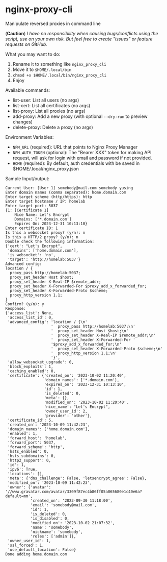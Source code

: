 # nginx-proxy-cli
Manipulate reversed proxies in command line

(**Caution**) *I have no responsibility when causing bugs/conflicts using the script, use on your own risk. But feel free to create "issues" or feature requests on GitHub.*

What you may want to do:
1. Rename it to something like `nginx_proxy_cli`
2. Move it to `$HOME/.local/bin`
3. `chmod +x $HOME/.local/bin/nginx_proxy_cli`
4. Enjoy

Available commands:
-  list-user: List all users (no args)
-  list-cert: List all certificates (no args)
-  list-proxy: List all proxies (no args)
-  add-proxy: Add a new proxy (with optional `--dry-run` to preview changes)
-  delete-proxy: Delete a proxy (no args)

Environment Variables:
- `NPM_URL` (required): URL that points to Nginx Proxy Manager
- `NPM_AUTH_TOKEN` (optional): The "Bearer XXX" token for making API request, will ask for login with email and password if not provided.
- `HOME` (required): By default, auth credentials with be saved in $HOME/.local/nginx_proxy.json

Sample Input/output:
```plain
Current User: [User 1] somebody@mail.com somebody yusing
Enter domain names (comma separated): home.domain.com
Enter target scheme (http/https): http
Enter target hostname / IP: homelab
Enter target port: 5037
{1: [Certificate 1]
    Nice Name: Let's Encrypt
    Domains: ['*.domain.com']
    Expires On: 2023-12-31 10:13:10}
Enter certificate ID: 1
Is this a websocket proxy? (y/n): n
Is this a HTTP/2 proxy? (y/n): n
Double check the following information:
{'cert': "Let's Encrypt",
 'domains': ['home.domain.com'],
 'is_websocket': 'no',
 'target': 'http://homelab:5037'}
Advanced config:
location / {
  proxy_pass http://homelab:5037;
  proxy_set_header Host $host;
  proxy_set_header X-Real-IP $remote_addr;
  proxy_set_header X-Forwarded-For $proxy_add_x_forwarded_for;
  proxy_set_header X-Forwarded-Proto $scheme;
  proxy_http_version 1.1;
}
Confirm? (y/n): y
Response:
{'access_list': None,
 'access_list_id': 0,
 'advanced_config': 'location / {\n'
                    '  proxy_pass http://homelab:5037;\n'
                    '  proxy_set_header Host $host;\n'
                    '  proxy_set_header X-Real-IP $remote_addr;\n'
                    '  proxy_set_header X-Forwarded-For '
                    '$proxy_add_x_forwarded_for;\n'
                    '  proxy_set_header X-Forwarded-Proto $scheme;\n'
                    '  proxy_http_version 1.1;\n'
                    '}',
 'allow_websocket_upgrade': 0,
 'block_exploits': 1,
 'caching_enabled': 0,
 'certificate': {'created_on': '2023-10-02 11:20:40',
                 'domain_names': ['*.domain.com'],
                 'expires_on': '2023-12-31 10:13:10',
                 'id': 1,
                 'is_deleted': 0,
                 'meta': {},
                 'modified_on': '2023-10-02 11:20:40',
                 'nice_name': "Let's Encrypt",
                 'owner_user_id': 2,
                 'provider': 'other'},
 'certificate_id': 5,
 'created_on': '2023-10-09 11:42:23',
 'domain_names': ['home.domain.com'],
 'enabled': 1,
 'forward_host': 'homelab',
 'forward_port': 5037,
 'forward_scheme': 'http',
 'hsts_enabled': 0,
 'hsts_subdomains': 0,
 'http2_support': 0,
 'id': 1,
 'ipv6': True,
 'locations': [],
 'meta': {'dns_challenge': False, 'letsencrypt_agree': False},
 'modified_on': '2023-10-09 11:42:23',
 'owner': {'avatar': '//www.gravatar.com/avatar/3309f87ec4b86ff05a065680e1c40e6a?default=mm',
           'created_on': '2023-09-30 11:18:00',
           'email': 'somebody@mail.com',
           'id': 1,
           'is_deleted': 0,
           'is_disabled': 0,
           'modified_on': '2023-10-02 21:07:32',
           'name': 'somebody',
           'nickname': 'somebody',
           'roles': ['admin']},
 'owner_user_id': 1,
 'ssl_forced': 1,
 'use_default_location': False}
Done adding home.domain.com
```
